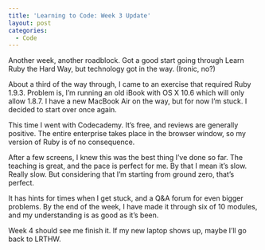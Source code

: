 ```yaml
---
title: 'Learning to Code: Week 3 Update'
layout: post
categories:
  - Code
---
```

Another week, another roadblock. Got a good start going through Learn Ruby the Hard Way, but technology got in the way. (Ironic, no?)

About a third of the way through, I came to an exercise that required Ruby 1.9.3. Problem is, I&#8217;m running an old iBook with OS X 10.6 which will only allow 1.8.7. I have a new MacBook Air on the way, but for now I&#8217;m stuck. I decided to start over once again.

This time I went with Codecademy. It&#8217;s free, and reviews are generally positive. The entire enterprise takes place in the browser window, so my version of Ruby is of no consequence.

After a few screens, I knew this was the best thing I&#8217;ve done so far. The teaching is great, and the pace is perfect for me. By that I mean it&#8217;s slow. Really slow. But considering that I&#8217;m starting from ground zero, that&#8217;s perfect.

It has hints for times when I get stuck, and a Q&A forum for even bigger problems. By the end of the week, I have made it through six of 10 modules, and my understanding is as good as it&#8217;s been.

Week 4 should see me finish it. If my new laptop shows up, maybe I&#8217;ll go back to LRTHW.